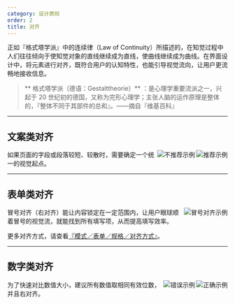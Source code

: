 ```yaml
---
category: 设计原则
order: 2
title: 对齐
---
```


正如『格式塔学派』中的连续律（Law of Continuity）所描述的，在知觉过程中人们往往倾向于使知觉对象的直线继续成为直线，使曲线继续成为曲线。在界面设计中，将元素进行对齐，既符合用户的认知特性，也能引导视觉流向，让用户更流畅地接收信息。

> ** 格式塔学派（德语：Gestalttheorie）** ：是心理学重要流派之一，兴起于 20 世纪初的德国，又称为完形心理学；主张人脑的运作原理是整体的，『整体不同于其部件的总和』。——摘自『维基百科』

---

## 文案类对齐

<img class="preview-img good" align="right" alt="推荐示例" description="标题和正文左对齐，使用了一个视觉起点。" src="http://10.230.135.97:8000/alignment/alignment1.png">
<img class="preview-img bad" align="right" alt="不推荐示例" description="标题和正文使用了两个视觉起点，不推荐该种对齐方式，除非刻意强调两者区别。" src="http://10.230.135.97:8000/alignment/alignment2.png">

如果页面的字段或段落较短、较散时，需要确定一个统一的视觉起点。

---

## 表单类对齐

<img class="preview-img no-padding" align="right" alt="冒号对齐示例" src="http://10.230.135.97:8000/alignment/alignment3.png">

冒号对齐（右对齐）能让内容锁定在一定范围内，让用户眼球顺着冒号的视觉流，就能找到所有填写项，从而提高填写效率。

更多对齐方式，请查看[『模式／表单／规格／对齐方式』](/docs/pattern/form#对齐方式)。

---

## 数字类对齐

<img class="preview-img good" align="right" alt="正确示例" src="http://10.230.135.97:8000/alignment/alignment4.png">
<img class="preview-img bad" align="right" alt="错误示例" src="http://10.230.135.97:8000/alignment/alignment5.png">

为了快速对比数值大小，建议所有数值取相同有效位数，并且右对齐。